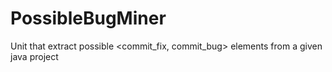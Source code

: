 # PossibleBugMiner
Unit that extract possible &lt;commit_fix, commit_bug> elements from a given java project
